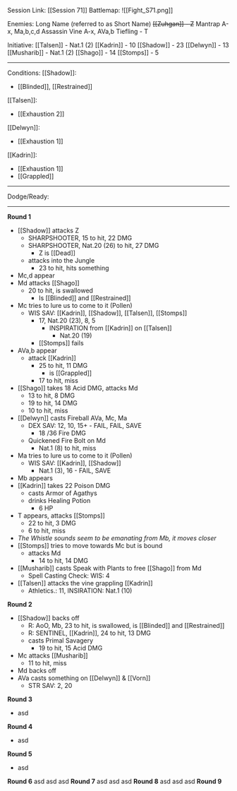 Session Link:
[[Session 71]]
Battlemap:
![[Fight_S71.png]]

Enemies:
Long Name (referred to as Short Name)
~~[[Zuhgan]] - Z~~
Mantrap A-x, Ma,b,c,d
Assassin Vine A-x, AVa,b
Tiefling - T

Initiative:
[[Talsen]] - Nat.1 (2)
[[Kadrin]] - 10
[[Shadow]] - 23
[[Delwyn]] - 13
[[Musharib]] - Nat.1 (2)
[[Shago]] - 14
[[Stomps]] - 5

---
Conditions:
[[Shadow]]:
- [[Blinded]], [[Restrained]]

[[Talsen]]:
- [[Exhaustion 2]]

[[Delwyn]]:
- [[Exhaustion 1]]

[[Kadrin]]:
- [[Exhaustion 1]]
- [[Grappled]]
---
Dodge/Ready:

---
**Round 1**
- [[Shadow]] attacks Z
	- SHARPSHOOTER, 15 to hit, 22 DMG
	- SHARPSHOOTER, Nat.20 (26) to hit, 27 DMG
		- Z is [[Dead]]
	- attacks into the Jungle
		- 23 to hit, hits something
- Mc,d appear
- Md attacks [[Shago]]
	- 20 to hit, is swallowed
		- Is [[Blinded]] and [[Restrained]]
- Mc tries to lure us to come to it (Pollen)
	- WIS SAV: [[Kadrin]], [[Shadow]], [[Talsen]], [[Stomps]]
		- 17, Nat.20 (23), 8, 5
			- INSPIRATION from [[Kadrin]] on [[Talsen]]
				- Nat.20 (19)
		- [[Stomps]] fails
- AVa,b appear
	- attack [[Kadrin]]
		- 25 to hit, 11 DMG
			- is [[Grappled]]
		- 17 to hit, miss
- [[Shago]] takes 18 Acid DMG, attacks Md
	- 13 to hit, 8 DMG
	- 19 to hit, 14 DMG
	- 10 to hit, miss
- [[Delwyn]] casts Fireball AVa, Mc, Ma
	- DEX SAV: 12, 10, 15+ - FAIL, FAIL, SAVE
		- 18 /36 Fire DMG
	- Quickened Fire Bolt on Md
		- Nat.1 (8) to hit, miss
- Ma tries to lure us to come to it (Pollen)
	- WIS SAV: [[Kadrin]], [[Shadow]]
		- Nat.1 (3), 16 - FAIL, SAVE
- Mb appears
- [[Kadrin]] takes 22 Poison DMG
	- casts Armor of Agathys
	- drinks Healing Potion
		- 6 HP
- T appears, attacks [[Stomps]]
	- 22 to hit, 3 DMG
	- 6 to hit, miss
- _The Whistle sounds seem to be emanating from Mb, it moves closer_
- [[Stomps]] tries to move towards Mc but is bound
	- attacks Md
		- 14 to hit, 14 DMG
- [[Musharib]] casts Speak with Plants to free [[Shago]] from Md
	- Spell Casting Check: WIS: 4
- [[Talsen]] attacks the vine grappling [[Kadrin]]
	- Athletics.: 11, INSIRATION: Nat.1 (10)

**Round 2**
- [[Shadow]] backs off
	- R: AoO, Mb, 23 to hit, is swallowed, is [[Blinded]] and [[Restrained]]
	- R: SENTINEL, [[Kadrin]], 24 to hit, 13 DMG
	- casts Primal Savagery
		- 19 to hit, 15 Acid DMG
- Mc attacks [[Musharib]]
	- 11 to hit, miss
- Md backs off
- AVa casts something on [[Delwyn]] & [[Vorn]]
	- STR SAV: 2, 20

**Round 3**
- asd

**Round 4**
- asd

**Round 5**
- asd

**Round 6**
asd
asd
asd
**Round 7**
asd
asd
asd
**Round 8**
asd
asd
asd
**Round 9**
